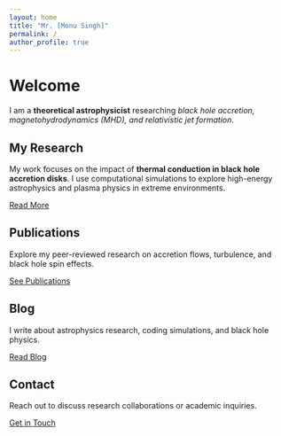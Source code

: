 ```yaml
---
layout: home
title: "Mr. [Monu Singh]"
permalink: /
author_profile: true
---
```


<div class="home-intro">
  <h1>Welcome</h1>
  <p>I am a <strong>theoretical astrophysicist</strong> researching <em>black hole accretion, magnetohydrodynamics (MHD), and relativistic jet formation</em>.</p>
</div>

<section class="sections">
  <h2>My Research</h2>
  <p>My work focuses on the impact of <strong>thermal conduction in black hole accretion disks</strong>. I use computational simulations to explore high-energy astrophysics and plasma physics in extreme environments.</p>
  <a href="/research/" class="button">Read More</a>
</section>

<section class="sections">
  <h2>Publications</h2>
  <p>Explore my peer-reviewed research on accretion flows, turbulence, and black hole spin effects.</p>
  <a href="/publications/" class="button">See Publications</a>
</section>

<section class="sections">
  <h2>Blog</h2>
  <p>I write about astrophysics research, coding simulations, and black hole physics.</p>
  <a href="/blog/" class="button">Read Blog</a>
</section>

<section class="sections">
  <h2>Contact</h2>
  <p>Reach out to discuss research collaborations or academic inquiries.</p>
  <a href="/contact/" class="button">Get in Touch</a>
</section>
